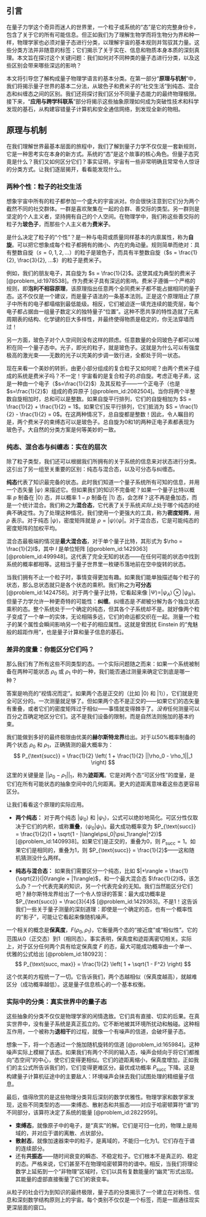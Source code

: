 ## 引言
在量子力学这个奇异而迷人的世界里，一个粒子或系统的“态”是它的完整身份卡，包含了关于它的所有可能信息。但正如我们为了理解生物学而将生物分为界和种一样，物理学家也必须对量子态进行分类，以理解宇宙的基本规则并驾驭其力量。这些分类方法并非随意的标签；它们揭示了关于实在、信息和物质本身本质的深刻真理。本文旨在探讨这个关键问题：我们如何对不同种类的量子态进行分类，以及这些区别会带来哪些深远的影响？

本文将引导您了解构成量子物理学语言的基本分类。在第一部分“**原理与机制**”中，我们将揭示量子世界的基本二分法，从玻色子和费米子的“社交生活”到纯态、混合态和纠缠态之间的区别。我们还将探讨我们区分不同量子态能力的最终物理极限。接下来，“**应用与跨学科联系**”部分将揭示这些抽象原理如何成为突破性技术和科学发现的基石，从构建容错量子计算机和安全通信网络，到发现全新的物相。

## 原理与机制

在我们理解世界最基本层面的旅程中，我们了解到量子力学不仅仅是一套新规则，它是一种思考实在本身的新方式。系统的“态”是这个故事的核心角色。但量子态究竟是什么？我们又如何区分它们？事实证明，宇宙有一些非常明确且常常令人惊讶的分类方式。让我们逐层揭开，看看能发现什么。

### 两种个性：粒子的社交生活

想象宇宙中所有的粒子都参加一个盛大的宇宙派对。你会很快注意到它们分为两个截然不同的社交群体。一群是喜欢聚集在一起的合群、善交际的类型。另一群则是坚定的个人主义者，坚持拥有自己的个人空间。在物理学中，我们称这些善交际的粒子为**玻色子**，而那些个人主义者为**费米子**。

是什么决定了粒子的“个性”？是一种与电荷或质量同样基本的内禀属性，称为**自旋**。可以把它想象成每个粒子都拥有的微小、内在的角动量。规则简单而绝对：具有整数自旋（$s = 0, 1, 2, ...$）的粒子是玻色子，而具有半整数自旋（$s = \frac{1}{2}, \frac{3}{2}, ...$）的粒子是费米子。

例如，我们的朋友电子，其自旋为 $s = \frac{1}{2}$。这使其成为典型的费米子 [@problem_id:1978538]。作为费米子具有深远的影响。费米子遵循一个严格的规则，即**泡利不相容原理**，该原理指出任意两个全同费米子都不能占据相同的量子态。这不仅仅是一个建议，而是量子语法的一条基本法则。正是这个原理阻止了原子中所有的电子都塌缩到最低能级。相反，它们被迫逐一填充连续的能壳层，每个电子都占据由一组量子数定义的独特量子“位置”。这种不愿共享的特性造就了元素周期表的结构、化学键的巨大多样性，并最终使得物质是稳定的，你无法穿墙而过！

另一方面，玻色子对个人空间则没有这样的顾虑。任意数量的全同玻色子都可以堆积在同一个量子态中。光子，即光的粒子，就是玻色子。这就是为什么可以有强度极高的激光束——无数的光子以完美的步调一致行进，全都处于同一状态。

现在来看一个美妙的转折。由更小部分组成的复合粒子又如何呢？由两个费米子组成的系统是费米子吗？不一定！宇宙看的是复合粒子的*总*自旋。考虑正电子素，这是一种由一个电子（$s=\frac{1}{2}$）及其反粒子——一个正电子（也是 $s=\frac{1}{2}$）组成的奇异原子 [@problem_id:2082504]。当你将两个半整数自旋相加时，总和可以是整数。如果自旋平行排列，它们的自旋相加为 $S = \frac{1}{2} + \frac{1}{2} = 1$。如果它们反平行排列，它们抵消为 $S = \frac{1}{2} - \frac{1}{2} = 0$。在这两种情况下，总自旋都是整数！因此，令人瞩目的是，两个费米子的束缚态可以是玻色子。总自旋为0和1的两种正电子素都表现为玻色子。大自然的分类方案是何等美妙的一致。

### 纯态、混合态与纠缠态：实在的层次

除了粒子类型，我们还可以根据我们所拥有的关于系统的信息来对状态进行分类。这引出了另一组至关重要的区别：纯态与混合态，以及可分态与纠缠态。

**纯态**代表了知识最完备的状态。此时我们知道一个量子系统所有可知的信息，并用一个态矢量 $|\psi\rangle$ 来描述它。但如果我们的知识不完备呢？如果一个量子比特以概率 $p$ 制备在 $|0\rangle$ 态，并以概率 $1-p$ 制备在 $|1\rangle$ 态，会怎样？这不再是叠加态，而是一个统计混合。我们称之为**混合态**，它代表了关于系统*实际上*处于哪个纯态的经典不确定性。为了处理这种情况，我们使用一个更强大的工具，称为**密度矩阵**，用 $\rho$ 表示。对于纯态 $|\psi\rangle$，密度矩阵就是 $\rho = |\psi\rangle\langle\psi|$。对于混合态，它是可能纯态的密度矩阵的加权平均。

混合态最极端的情况是**最大混合态**，对于单个量子比特，其形式为 $\rho = \frac{1}{2}I$，其中 $I$ 是单位矩阵 [@problem_id:1429363] [@problem_id:499948]。这代表了完全无知的状态——在任何可能的状态中找到系统的概率都相等。这相当于量子世界里一枚硬币落地前在空中旋转的状态。

当我们拥有不止一个粒子时，事情变得更加有趣。如果我们能单独描述每个粒子的状态，那么总状态就只是各个状态的乘积。我们称之为**可分态** [@problem_id:1424758]。对于两个量子比特，它看起来像 $|\Psi\rangle = |\psi_A\rangle \otimes |\psi_B\rangle$。但量子力学允许一种更奇特的可能性：**纠缠**。纠缠态是*不能*被分解为各个独立状态乘积的态。整个系统处于一个确定的纯态，但其各个子系统却不是。就好像两个粒子变成了一个单一的实体，无论相隔多远，它们的命运都交织在一起。测量一个粒子的某个属性会瞬间影响另一个粒子的相应属性。这就是曾困扰 Einstein 的“鬼魅般的超距作用”，也是量子计算和量子信息的基石。

### 差异的度量：你能区分它们吗？

那么我们有了所有这些不同类型的态。一个实际问题随之而来：如果一个系统被制备在两种可能状态 $\rho_0$ 或 $\rho_1$ 中的一种，我们能否通过测量来确定它到底是哪一种？

答案是响亮的“视情况而定”。如果两个态是正交的（比如 $|0\rangle$ 和 $|1\rangle$），它们就是完全可区分的。一次测量就足够了。但如果两个态不是正交的——如果它们的态矢量有重叠，或者它们的密度矩阵过于相似——事情就变得棘手了。*没有*任何测量可以百分之百确定地区分它们。这不是我们设备的限制，而是自然法则施加的基本约束。

我们能做到多好的最终极限由优美的**赫尔斯特龙界**给出。对于以50%概率制备的两个状态 $\rho_0$ 和 $\rho_1$，正确猜测的最大概率为：
$$
P_{\text{succ}} = \frac{1}{2} \left( 1 + \frac{1}{2} ||\rho_0 - \rho_1||_1 \right)
$$

这里的关键量是 $||\rho_0 - \rho_1||_1$，称为**迹距离**。它是对两个态“可区分性”的度量，是它们在所有可能状态的抽象空间中的几何距离。更大的迹距离意味着这些态更容易区分。

让我们看看这个原理的实际应用。
- **两个纯态：** 对于两个纯态 $|\psi_0\rangle$ 和 $|\psi_1\rangle$，公式可以绝妙地简化。可区分性仅取决于它们的内积，或称**重叠**，$\langle\psi_0|\psi_1\rangle$。最大成功概率变为 $P_{\text{succ}} = \frac{1}{2}(1 + \sqrt{1 - |\langle\psi_0|\psi_1\rangle|^2})$ [@problem_id:1409938]。如果它们是正交的，重叠为0，则 $P_{\text{succ}} = 1$。如果它们是相同的，重叠为1，则 $P_{\text{succ}} = \frac{1}{2}$——这和随机猜测没什么两样。

- **纯态与混合态：** 如果我们需要区分一个纯态，比如 $|+\rangle = \frac{1}{\sqrt{2}}(|0\rangle + |1\rangle)$，和一个最大混合态 $\frac{1}{2}I$，该怎么办？一个代表完美的知识，另一个代表完全的无知。我们当然能区分它们吧？赫尔斯特龙界给出了一个令人惊讶的答案：最大成功概率是 $P_{\text{succ}} = \frac{3}{4}$ [@problem_id:1429363]。不是1！这告诉我们一些关于量子测量的深刻道理：即使是一个确定的态，也有一个概率性的“影子”，可能让它看起来像随机噪声。

一个相关的概念是**保真度**，$F(\rho_0, \rho_1)$，它衡量两个态的“接近度”或“相似性”。它的范围从0（正交态）到1（相同态）。事实表明，保真度和迹距离密切相关。实际上，对于区分任何两个具有给定保真度 $F$ 的态，最大可能成功概率由一个单一、优雅的公式给出 [@problem_id:180923]：
$$
P_{\text{succ, max}} = \frac{1}{2} \left( 1 + \sqrt{1 - F^2} \right)
$$

这个优美的方程统一了一切。它告诉我们，两个态越相似（保真度越高），就越难区分（成功概率越低）。这是量子信息核心的一个基本权衡。

### 实际中的分类：真实世界中的量子态

这些抽象的分类不仅仅是物理学家的闲情逸致。它们具有直接、切实的后果。在真实世界中，没有量子系统是真正孤立的。它不断地被其环境所扰动和触碰。这种相互作用，一个被称为**退相干**的过程，就像一个有噪声的信道，会破坏量子态。

想象一下，将一个态通过一个施加随机旋转的信道 [@problem_id:165984]。这种噪声实际上模糊了该态。如果我们有两个不同的输入态，噪声会倾向于将它们都推向“态空间”的中心，使它们变得更相似。它们的迹距离缩小，保真度增加，正如我们的主公式所告诉我们的，它们变得更难区分。最优成功概率 $P_{\text{succ}}$ 下降。这是构建量子计算机征途中的主要敌人：环境噪声会抹去我们试图处理的精细量子信息。

最后，值得欣赏的是这些物理分类背后深刻的数学优雅性。物理学家和数学家发现，这些不同类型的态——束缚态、散射态和共振态——对应于哈密顿算符“谱”的不同部分，该算符决定了系统的能量 [@problem_id:2822959]。
- **束缚态**，就像原子中的电子，是“真实”的解。它们是可归一化的，物理上是局域的，并对应于谱的离散、点状部分。
- **散射态**，就像加速器束中的粒子，是离域的，不能归一化为1。它们存在于谱的连续部分。
- 还有**共振态**——随时间衰变的瞬态、不稳定粒子。它们根本不是真正的、稳定的态。严格来说，它们甚至不在物理哈密顿算符的谱中。相反，当我们将理论数学上延拓到一个“非物理”区域时，它们以具有复数能量的“幽灵”形式出现。其能量的虚部直接衡量了它们的衰变率。

从粒子的社会行为到知识的最终极限，量子态的分类揭示了一个建立在对称性、信息和深刻数学结构原则上的宇宙。每个类别不仅仅是一个标签，而是一扇通往现实更深层面的窗口。

